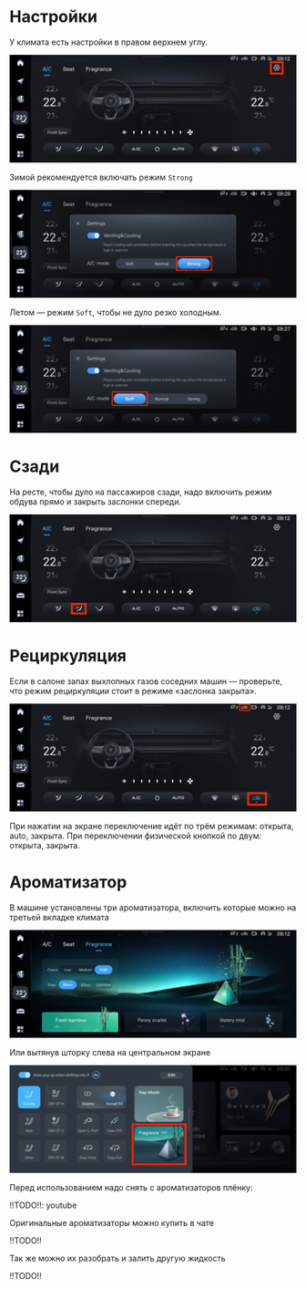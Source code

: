 # Настройки

У климата есть настройки в правом верхнем углу.

![Climate -> A/C -> Settings](climate-settings.png "Climate -> A/C -> Settings")

Зимой рекомендуется включать режим `Strong`

![Climate -> A/C -> Settings -> Strong](climate-strong.png "Climate -> A/C -> Settings -> Strong")

Летом — режим `Soft`, чтобы не дуло резко холодным.

![Climate -> A/C -> Settings -> Soft](climate-soft.png "Climate -> A/C -> Settings -> Soft")

# Сзади

На ресте, чтобы дуло на пассажиров сзади, надо включить режим обдува прямо и закрыть заслонки спереди.

![Climate -> A/C -> Front flow](climate-rear-seats.png "Climate -> A/C -> Front flow")

# Рециркуляция

Если в салоне запах выхлопных газов соседних машин — проверьте, что режим рециркуляции стоит в режиме «заслонка закрыта».

![Climate -> A/C -> Recycle](climate-recycle.png "Climate -> A/C -> Recycle")

При нажатии на экране переключение идёт по трём режимам: открыта, auto, закрыта. При переключении физической кнопкой по двум: открыта, закрыта.

# Ароматизатор

В машине установлены три ароматизатора, включить которые можно на третьей вкладке климата

![Climate -> Fragrance](climate-fragrance.png "Climate -> Fragrance")

Или вытянув шторку слева на центральном экране

![Left popup -> Fragrance](climate-fragrance-left-popup.png "Left popup -> Fragrance")

Перед использованием надо снять с ароматизаторов плёнку:

!!TODO!!: youtube

Оригинальные ароматизаторы можно купить в чате

!!TODO!!

Так же можно их разобрать и залить другую жидкость

!!TODO!!
